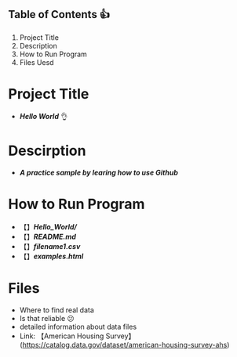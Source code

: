 ## Table of Contents :+1:
1. Project Title
2. Description
3. How to Run Program
4. Files Uesd

# Project Title
* ***Hello World*** :ok_hand:

# Descirption
* ***A practice sample by learing how to use Github***

# How to Run Program
- 【】***Hello_World/***
- 【】***README.md***
- 【】***filename1.csv***
- 【】***examples.html***

# Files
- Where to find real data
- Is that reliable :confused: 
- detailed information about data files
- Link: 【American Housing Survey】(https://catalog.data.gov/dataset/american-housing-survey-ahs)
 
